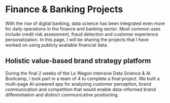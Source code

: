 # Finance & Banking Projects
With the rise of digital banking, data science has been integrated even more for daily operations in the finance and banking sector. Most common uses include credit risk assessment, fraud detection and customer experience personalization. In this page, I will be sharing the projects that I have worked on using publicly available financial data.

## Holistic value-based brand strategy platform
During the final 2 weeks of the Le Wagon intensive Data Science & AI Bootcamp, I took part in a team of 4 to complete a final project. We built a multi-page AI-powered app for analyzing customer perception, brand communication and competition that would enable data-informed brand differentiation and distinct communicative positioning.
